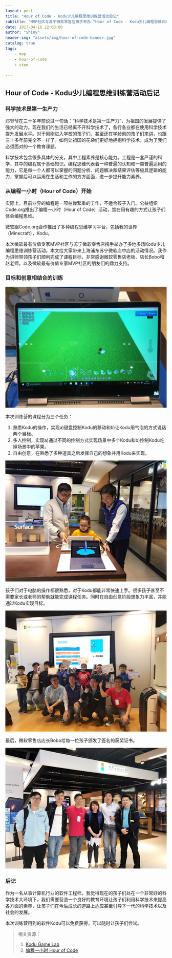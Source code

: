 ```yaml
---
layout: post
title: "Hour of Code - Kodu少儿编程思维训练营活动后记"
subtitle: "MVP社区与苏宁微软零售店携手举办 “Hour of Code - Kodu少儿编程思维训练营” 公益活动在上海浦东苏宁微软零售店成功举办"
date: 2017-04-16 22:00:00
author: "Shiny"
header-img: "assets/img/hour-of-code-banner.jpg"
catalog: true
tags:
    - mvp
    - hour-of-code
    - stem

---
```


## Hour of Code - Kodu少儿编程思维训练营活动后记

### 科学技术是第一生产力

邓爷爷在三十多年前说过一句话：“科学技术是第一生产力”，为祖国的发展提供了强大的动力。现在我们的生活已经离不开科学技术了，各行各业都在使用科学技术提升发展水平。对于刚刚进入学校的孩子们、甚至还在学龄前的孩子们来讲，也跟三十多年前完全不一样了。如何让祖国的花朵们更好地拥抱科学技术，成为了我们必须面对的一个教育课题。

科学技术包含很多具体的分支，其中工程素养是核心能力。工程是一套严谨的科学，其中的编程属于基础知识。编程思维代表着一种普遍的认知和一类普遍适用的能力，它是每一个人都可以掌握的问题分析、问题解决和结果评估等极具逻辑的能力，掌握后可以运用在生活和工作的方方面面，进一步提升能力素养。

### 从编程一小时（Hour of Code）开始

实际上，目前业界的编程是一项枯燥繁重的工作，不适合孩子入门。公益组织Code.org推出了编程一小时（Hour of Code）活动，旨在用有趣的方式让孩子们体会编程思维。

微软跟Code.org合作推出了多种编程思维学习平台，包括我的世界（Minecraft），Kodu。

本次微软最有价值专家MVP社区与苏宁微软零售店携手举办了多地多场Kodu少儿编程思维训练营活动。本文给大家带来上海浦东苏宁微软店中店的活动情况。我作为讲师带领孩子们顺利完成了课程目标，非常感谢微软零售店老板、店长Bobo和赵老师，以及微软最有价值专家MVP社区的朋友们的鼎力支持。

### 目标和创意相结合的训练

![hour-of-code-kodu](/assets/img/hour-of-code-kodu.jpg)

本次训练营的课程分为三个任务：

1. 熟悉Kodu的操作，实现a)键盘控制Kodu的移动和b)让Kodu用气泡的方式说话两个目标。
2. 多人控制，实现a)通过不同的控制方式实现场景中多个Kodu和b)控制Kodu吃掉场景中的苹果。
3. 自由创意，在熟悉了多种道具之后发挥自己的想象并用Kodu来实现。

![hour-of-code-guide](/assets/img/hour-of-code-guide.jpg)

孩子们对于电脑的操作都很熟悉，对于Kodu都能非常快速上手。很多孩子甚至不需要家长或老师的帮助就能完成课程任务。同时在自由创意阶段想象力丰富，并能通过Kodu实现目标。

![hour-of-code-suning-cert](/assets/img/hour-of-code-suning-cert.jpg)

最后，微软零售店店长Bobo给每一位孩子颁发了签名的获奖证书。

![hour-of-code-store](/assets/img/hour-of-code-store.jpg)

### 后记

作为一名从事计算机行业的软件工程师，我觉得现在的孩子们处在一个非常好的科学技术大环境下，我们需要营造一个良好的教育环境让孩子们利用科学技术来提高各方面的素养，让孩子们在今后成长的道路上适应甚至引导下一代的科学技术以及社会的发展。

本次训练营用到的软件Kodu可以免费获得，可以随时让孩子们尝试。

>相关资源：
>
>1. [Kodu Game Lab](https://www.kodugamelab.com)
>2. [编程一小时 Hour of Code](https://hourofcode.com/cn)

